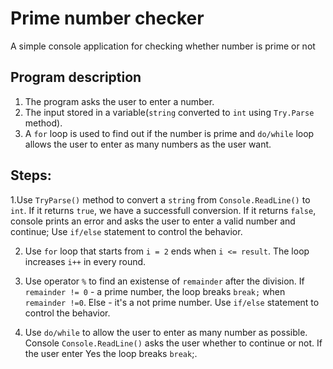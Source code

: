 # Prime number checker

A simple console application for checking whether number is prime or not

## Program description

1. The program asks the user to enter a number.
2. The input stored in a variable(`string` converted to `int` using `Try.Parse` method).
3. A `for` loop is used to find out if the number is prime and `do/while` loop allows the user to enter as many numbers as the user want.

## Steps:

1.Use `TryParse()` method to convert a `string` from `Console.ReadLine()` to `int`. If it returns `true`, we have a successfull conversion. If it returns `false`, console prints an error and asks the user to enter a valid number and continue; Use `if/else` statement to control the behavior.

2. Use `for` loop that starts from `i = 2` ends when `i <= result`. The loop increases `i++` in every round.

3. Use operator `%` to find an existense of `remainder` after the division. If `remainder != 0` - a prime number, the loop breaks `break;` when `remainder !=0`. Else - it's a not prime number. Use `if/else` statement to control the behavior.

4. Use `do/while` to allow the user to enter as many number as possible. Console `Console.ReadLine()` asks the user whether to continue or not. If the user enter Yes the loop breaks `break`;.
